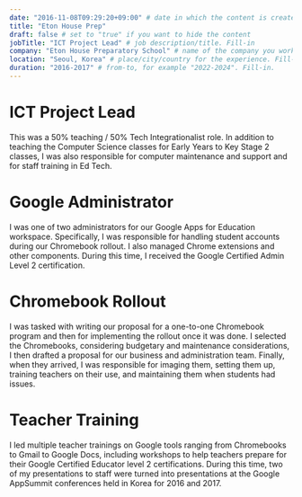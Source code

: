 ```yaml
---
date: "2016-11-08T09:29:20+09:00" # date in which the content is created - defaults to "today"
title: "Eton House Prep"
draft: false # set to "true" if you want to hide the content
jobTitle: "ICT Project Lead" # job description/title. Fill-in
company: "Eton House Preparatory School" # name of the company you worked for. Fill-in
location: "Seoul, Korea" # place/city/country for the experience. Fill-in.
duration: "2016-2017" # from-to, for example "2022-2024". Fill-in.
---
```


# ICT Project Lead

This was a 50% teaching / 50% Tech Integrationalist role. In addition to
teaching the Computer Science classes for Early Years to Key Stage 2 classes, I
was also responsible for computer maintenance and support and for staff
training in Ed Tech.

# Google Administrator

I was one of two administrators for our Google Apps for Education workspace.
Specifically, I was responsible for handling student accounts during our
Chromebook rollout. I also managed Chrome extensions and other components.
During this time, I received the Google Certified Admin Level 2 certification.

# Chromebook Rollout

I was tasked with writing our proposal for a one-to-one Chromebook program and
then for implementing the rollout once it was done. I selected the Chromebooks,
considering budgetary and maintenance considerations, I then drafted a proposal
for our business and administration team. Finally, when they arrived, I was
responsible for imaging them, setting them up, training teachers on their use,
and maintaining them when students had issues.

# Teacher Training

I led multiple teacher trainings on Google tools ranging from Chromebooks to
Gmail to Google Docs, including workshops to help teachers prepare for their
Google Certified Educator level 2 certifications. During this time, two of my
presentations to staff were turned into presentations at the Google AppSummit
conferences held in Korea for 2016 and 2017.
